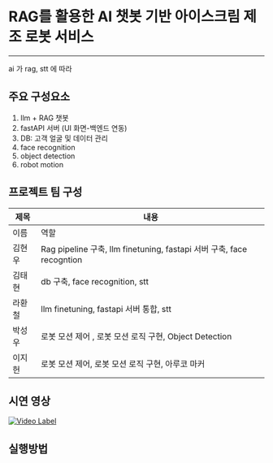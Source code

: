 # RAG를 활용한 AI 챗봇 기반 아이스크림 제조 로봇 서비스  
---
ai 가 rag, stt 에 따라 

## 주요 구성요소 
1. llm + RAG 챗봇
2. fastAPI 서버 (UI 화면-백엔드 연동)
3. DB: 고객 얼굴 및 데이터 관리
4. face recognition
5. object detection
6. robot motion


## 프로젝트 팀 구성

<div markdown="1">

|제목|내용|
|--|--|
|이름|역할|
|김현우|Rag pipeline 구축, llm finetuning, fastapi 서버 구축, face recogntion|
|김태현|db 구축, face recognition, stt|
|라환철|llm finetuning, fastapi 서버 통합, stt| 
|박성우|로봇 모션 제어 , 로봇 모션 로직 구현, Object Detection|
|이지헌|로봇 모션 제어, 로봇 모션 로직 구현, 아루코 마커|


</div>


## 시연 영상
[![Video Label](http://img.youtube.com/vi/OnH8ScQYvCw/0.jpg)](https://www.youtube.com/watch?v=OnH8ScQYvCw)

## 실행방법 

